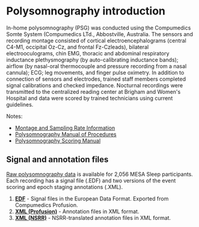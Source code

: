 # Polysomnography introduction

In-home polysomnography (PSG) was conducted using the Compumedics Somte System (Compumedics LTd., Abbostville, Australia. The sensors and recording montage consisted of cortical electroencephalograms (central C4-M1, occipital Oz-Cz, and frontal Fz-Czleads), bilateral electrooculograms, chin EMG, thoracic and abdominal respiratory inductance plethysmography (by auto-calibrating inductance bands); airflow (by nasal-oral thermocouple and pressure recording from a nasal cannula); ECG; leg movements, and finger pulse oximetry. In addition to connection of sensors and electrodes, trained staff members completed signal calibrations and checked impedance.  Nocturnal recordings were transmitted to the centralized reading center at Brigham and Women's Hospital and data were scored by trained technicians using current guidelines.

Notes:

- [Montage and Sampling Rate Information](:pages_path:/equipment/montage-and-sampling-rate-information.md)
- [Polysomnography Manual of Procedures](:files_path:/documentation/MESA_Sleep_Polysomnography_Manual_of_Procedures.pdf)
- [Polysomnography Scoring Manual](:files_path:/documentation/MESA_Sleep_Polysomnography_Scoring_Manual.pdf)

## Signal and annotation files

[Raw polysomnography data](:files_path:/polysomnography) is available for 2,056 MESA Sleep participants. Each recording has a signal file (.EDF) and two versions of the event scoring and epoch staging annotations (.XML).

1. **[EDF](:files_path:/polysomnography/edfs)** - Signal files in the European Data Format. Exported from Compumedics Profusion.
2. **[XML (Profusion)](:files_path:/polysomnography/annotations-events-profusion)** - Annotation files in XML format.
3. **[XML (NSRR)](:files_path:/polysomnography/annotations-events-nsrr)** - NSRR-translated annotation files in XML format.

